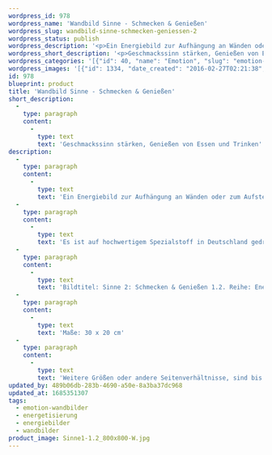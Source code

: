 ```yaml
---
wordpress_id: 978
wordpress_name: 'Wandbild Sinne - Schmecken & Genießen'
wordpress_slug: wandbild-sinne-schmecken-geniessen-2
wordpress_status: publish
wordpress_description: '<p>Ein Energiebild zur Aufhängung an Wänden oder zum Aufstellen im Raum mit einem aktivierbaren Informationsfeld zu: Schmecken - wahrhaftiges Genießen - umfassendes Nähren: Entwicklung des Geschmackssinns. Steigern der Wahrnehmungsintensität beim Essen oder Trinken und des Genusses, der hieraus erwächst. Dieses Genießen all dessen, was die Nahrung bietet, basiert hier auf einer Haltung der Liebe und Achtsamkeit für sich, andere Menschen und für die Nahrung insgesamt. Offen sein für ein neues Genusserleben. Die energetische Wirkung des Bildes wird mit der Farbe Orange ergänzt.</p><p>Es ist auf hochwertigem Spezialstoff in Deutschland gedruckt und sorgfältig in Handarbeit auf Holzkeilrahmen aufgezogen. Laut Herstellerangaben ist der farbintensive Druck 70 Jahre lichtecht, waschbar und in einem umweltorientierten Verfahren hergestellt. Der Oberstoff ist mit einer Spezialbeschichtung unterfüttert, so dass, bei Aufhängung an der Wand, der rückseitige Holzrahmen auch bei hellen Farben unsichtbar ist.</p><p>Bildtitel: Sinne 2: Schmecken &amp; Genießen 1.2. Reihe: Energetisierung</p><p>Maße: 30 x 20 cm</p><p>Weitere Größen oder andere Seitenverhältnisse, sind bis 200 cm individuell für Sie innerhalb weniger Tage herstellbar. Bitte kontaktieren Sie uns hierfür unter <a href="mailto:info@elvedenverlag.de">info@elvedenverlag.de</a>.e</p><p><a href="https://my.feenbaum.de/anwendung-energie-wandbilder/">Anwendungshinweise</a>      <a href="https://my.feenbaum.de/produktinformation-wandbilder/">Produktinformationen</a></p>'
wordpress_short_description: '<p>Geschmackssinn stärken, Genießen von Essen und Trinken</p>'
wordpress_categories: '[{"id": 40, "name": "Emotion", "slug": "emotion-wandbilder"}, {"id": 25, "name": "Energetisierung", "slug": "energetisierung"}, {"id": 22, "name": "Energiebilder", "slug": "energiebilder"}, {"id": 24, "name": "Wandbilder", "slug": "wandbilder"}]'
wordpress_images: '[{"id": 1334, "date_created": "2016-02-27T02:21:38", "date_created_gmt": "2016-02-27T00:21:38", "date_modified": "2016-02-27T02:21:38", "date_modified_gmt": "2016-02-27T00:21:38", "src": "https://my.feenbaum.de/wp-content/uploads/2016/02/Sinne1-1.2_800x800-W.jpg", "name": "Sinne1-1.2_800x800-W", "alt": ""}]'
id: 978
blueprint: product
title: 'Wandbild Sinne - Schmecken & Genießen'
short_description:
  -
    type: paragraph
    content:
      -
        type: text
        text: 'Geschmackssinn stärken, Genießen von Essen und Trinken'
description:
  -
    type: paragraph
    content:
      -
        type: text
        text: 'Ein Energiebild zur Aufhängung an Wänden oder zum Aufstellen im Raum mit einem aktivierbaren Informationsfeld zu: Schmecken - wahrhaftiges Genießen - umfassendes Nähren: Entwicklung des Geschmackssinns. Steigern der Wahrnehmungsintensität beim Essen oder Trinken und des Genusses, der hieraus erwächst. Dieses Genießen all dessen, was die Nahrung bietet, basiert hier auf einer Haltung der Liebe und Achtsamkeit für sich, andere Menschen und für die Nahrung insgesamt. Offen sein für ein neues Genusserleben. Die energetische Wirkung des Bildes wird mit der Farbe Orange ergänzt.'
  -
    type: paragraph
    content:
      -
        type: text
        text: 'Es ist auf hochwertigem Spezialstoff in Deutschland gedruckt und sorgfältig in Handarbeit auf Holzkeilrahmen aufgezogen. Laut Herstellerangaben ist der farbintensive Druck 70 Jahre lichtecht, waschbar und in einem umweltorientierten Verfahren hergestellt. Der Oberstoff ist mit einer Spezialbeschichtung unterfüttert, so dass, bei Aufhängung an der Wand, der rückseitige Holzrahmen auch bei hellen Farben unsichtbar ist.'
  -
    type: paragraph
    content:
      -
        type: text
        text: 'Bildtitel: Sinne 2: Schmecken & Genießen 1.2. Reihe: Energetisierung'
  -
    type: paragraph
    content:
      -
        type: text
        text: 'Maße: 30 x 20 cm'
  -
    type: paragraph
    content:
      -
        type: text
        text: 'Weitere Größen oder andere Seitenverhältnisse, sind bis 200 cm individuell für Sie innerhalb weniger Tage herstellbar. Bitte kontaktieren Sie uns hierfür unter info@elvedenverlag.de.e'
updated_by: 489b06db-283b-4690-a50e-8a3ba37dc968
updated_at: 1685351307
tags:
  - emotion-wandbilder
  - energetisierung
  - energiebilder
  - wandbilder
product_image: Sinne1-1.2_800x800-W.jpg
---
```

